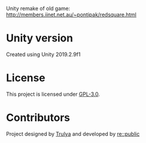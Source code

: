 Unity remake of old game: http://members.iinet.net.au/~pontipak/redsquare.html

# Unity version
Created using Unity 2019.2.9f1

# License
This project is licensed under [GPL-3.0](https://github.com/re-public/escapa/blob/master/LICENSE).

# Contributors
Project designed by [Trulya](https://twitter.com/Your_Trulya) and developed by [re::public](http://republicgames.org/)
